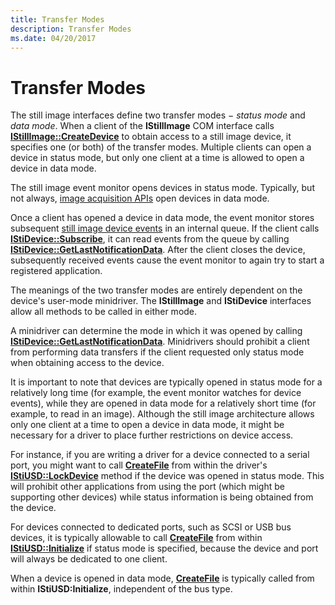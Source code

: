 ```yaml
---
title: Transfer Modes
description: Transfer Modes
ms.date: 04/20/2017
---
```


# Transfer Modes





The still image interfaces define two transfer modes − *status mode* and *data mode*. When a client of the **IStillImage** COM interface calls [**IStillImage::CreateDevice**](/previous-versions/windows/hardware/drivers/ff543778(v=vs.85)) to obtain access to a still image device, it specifies one (or both) of the transfer modes. Multiple clients can open a device in status mode, but only one client at a time is allowed to open a device in data mode.

The still image event monitor opens devices in status mode. Typically, but not always, [image acquisition APIs](creating-device-specific-components-for-image-acquisition-apis.md) open devices in data mode.

Once a client has opened a device in data mode, the event monitor stores subsequent [still image device events](still-image-device-events.md) in an internal queue. If the client calls [**IStiDevice::Subscribe**](/windows-hardware/drivers/ddi/sti/nf-sti-istidevice-subscribe), it can read events from the queue by calling [**IStiDevice::GetLastNotificationData**](/windows-hardware/drivers/ddi/sti/nf-sti-istidevice-getlastnotificationdata). After the client closes the device, subsequently received events cause the event monitor to again try to start a registered application.

The meanings of the two transfer modes are entirely dependent on the device's user-mode minidriver. The **IStillImage** and **IStiDevice** interfaces allow all methods to be called in either mode.

A minidriver can determine the mode in which it was opened by calling [**IStiDevice::GetLastNotificationData**](/windows-hardware/drivers/ddi/sti/nf-sti-istidevice-getlastnotificationdata). Minidrivers should prohibit a client from performing data transfers if the client requested only status mode when obtaining access to the device.

It is important to note that devices are typically opened in status mode for a relatively long time (for example, the event monitor watches for device events), while they are opened in data mode for a relatively short time (for example, to read in an image). Although the still image architecture allows only one client at a time to open a device in data mode, it might be necessary for a driver to place further restrictions on device access.

For instance, if you are writing a driver for a device connected to a serial port, you might want to call [**CreateFile**](/windows/win32/api/fileapi/nf-fileapi-createfilea) from within the driver's [**IStiUSD::LockDevice**](/windows-hardware/drivers/ddi/stiusd/nf-stiusd-istiusd-lockdevice) method if the device was opened in status mode. This will prohibit other applications from using the port (which might be supporting other devices) while status information is being obtained from the device.

For devices connected to dedicated ports, such as SCSI or USB bus devices, it is typically allowable to call [**CreateFile**](/windows/win32/api/fileapi/nf-fileapi-createfilea) from within [**IStiUSD::Initialize**](/windows-hardware/drivers/ddi/stiusd/nf-stiusd-istiusd-initialize) if status mode is specified, because the device and port will always be dedicated to one client.

When a device is opened in data mode, [**CreateFile**](/windows/win32/api/fileapi/nf-fileapi-createfilea) is typically called from within **IStiUSD:Initialize**, independent of the bus type.

 

